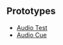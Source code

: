 ## Prototypes

+ [Audio Test](./audio-test.html)
+ [Audio Cue](./frame-player.html#file=./audio-cue.json)
